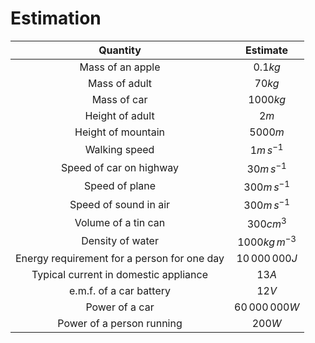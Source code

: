 # Estimation

|                  Quantity                   |         Estimate         |
| :-----------------------------------------: | :----------------------: |
|              Mass of an apple               |     $0.1 \unit{kg}$      |
|                Mass of adult                |      $70 \unit{kg}$      |
|                 Mass of car                 |     $1000 \unit{kg}$     |
|               Height of adult               |       $2 \unit{m}$       |
|             Height of mountain              |     $5000 \unit{m}$      |
|                Walking speed                |   $1 \unit{m\,s^{-1}}$   |
|           Speed of car on highway           |  $30 \unit{m\,s^{-1}}$   |
|               Speed of plane                |  $300 \unit{m\,s^{-1}}$  |
|            Speed of sound in air            |  $300 \unit{m\,s^{-1}}$  |
|             Volume of a tin can             |    $300 \unit{cm^3}$     |
|              Density of water               | $1000 \unit{kg\,m^{-3}}$ |
| Energy requirement for a person for one day | $10\,000\,000 \unit{J}$  |
|    Typical current in domestic appliance    |      $13 \unit{A}$       |
|           e.m.f. of a car battery           |      $12 \unit{V}$       |
|               Power of a car                | $60\,000\,000 \unit{W}$  |
|          Power of a person running          |      $200 \unit{W}$      |
